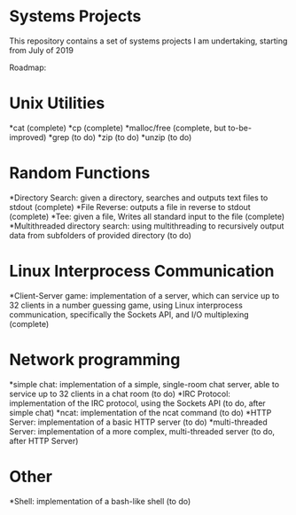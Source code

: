 # Systems Projects #

This repository contains a set of systems projects I am undertaking, starting from July of 2019

Roadmap:

# Unix Utilities #

*cat (complete)
*cp (complete)
*malloc/free (complete, but to-be-improved)
*grep (to do)
*zip (to do)
*unzip (to do)

# Random Functions #

*Directory Search: given a directory, searches and outputs text files to stdout (complete)
*File Reverse: outputs a file in reverse to stdout (complete)
*Tee: given a file, Writes all standard input to the file (complete)
*Multithreaded directory search: using multithreading to recursively output data from subfolders of provided directory (to do)

# Linux Interprocess Communication #

*Client-Server game: implementation of a server, which can service up to 32 clients in a number guessing game, using Linux interprocess communication, specifically the Sockets API, and I/O multiplexing (complete)

# Network programming #

*simple chat: implementation of a simple, single-room chat server, able to service up to 32 clients in a chat room (to do)
*IRC Protocol: implementation of the IRC protocol, using the Sockets API (to do, after simple chat)
*ncat: implementation of the ncat command (to do)
*HTTP Server: implementation of a basic HTTP server (to do)
*multi-threaded Server: implementation of a more complex, multi-threaded server (to do, after HTTP Server)

# Other #

*Shell: implementation of a bash-like shell (to do)


